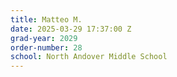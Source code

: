 ```yaml
---
title: Matteo M.
date: 2025-03-29 17:37:00 Z
grad-year: 2029
order-number: 28
school: North Andover Middle School
---
```


